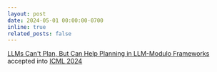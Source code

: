 ```yaml
---
layout: post
date: 2024-05-01 00:00:00-0700
inline: true
related_posts: false
---
```


[LLMs Can't Plan, But Can Help Planning in LLM-Modulo Frameworks](https://arxiv.org/abs/2402.01817) accepted into [ICML 2024](https://icml.cc/)
